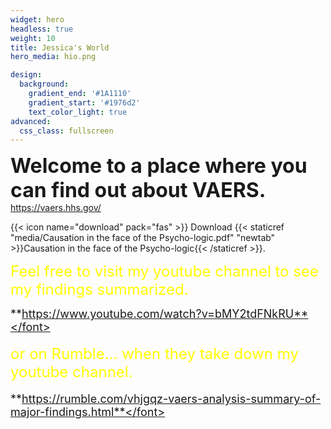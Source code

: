 ```yaml
---
widget: hero
headless: true
weight: 10
title: Jessica's World
hero_media: hio.png

design:
  background:
    gradient_end: '#1A1110'
    gradient_start: '#1976d2'
    text_color_light: true
advanced:
  css_class: fullscreen
---
```

<font size ="6">**Welcome to a place where you can find out about VAERS.**</font> https://vaers.hhs.gov/

{{< icon name="download" pack="fas" >}} Download {{< staticref "media/Causation in the face of the Psycho-logic.pdf" "newtab" >}}Causation in the face of the Psycho-logic{{< /staticref >}}.

<font size="5" color = "yellow"> Feel free to visit my youtube channel to see my findings summarized.</font>

<font size ="4">**https://www.youtube.com/watch?v=bMY2tdFNkRU**</font>

<font size="5" color = "yellow"> or on Rumble... when they take down my youtube channel.</font>

<font size ="4">**https://rumble.com/vhjgqz-vaers-analysis-summary-of-major-findings.html**</font>